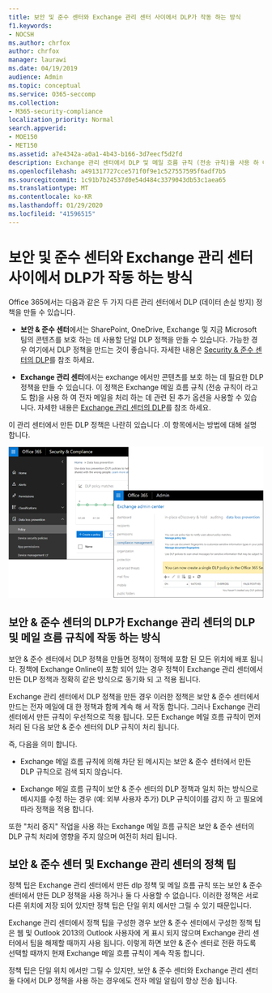 ```yaml
---
title: 보안 및 준수 센터와 Exchange 관리 센터 사이에서 DLP가 작동 하는 방식
f1.keywords:
- NOCSH
ms.author: chrfox
author: chrfox
manager: laurawi
ms.date: 04/19/2019
audience: Admin
ms.topic: conceptual
ms.service: O365-seccomp
ms.collection:
- M365-security-compliance
localization_priority: Normal
search.appverid:
- MOE150
- MET150
ms.assetid: a7e4342a-a0a1-4b43-b166-3d7eecf5d2fd
description: Exchange 관리 센터에서 DLP 및 메일 흐름 규칙 (전송 규칙)을 사용 하 여 보안 & 준수 센터의 DLP를 작동 하는 방법을 알아봅니다.
ms.openlocfilehash: a491317727cce571f0f9e1c527557595f6adf7b5
ms.sourcegitcommit: 1c91b7b24537d0e54d484c3379043db53c1aea65
ms.translationtype: MT
ms.contentlocale: ko-KR
ms.lasthandoff: 01/29/2020
ms.locfileid: "41596515"
---
```

# <a name="how-dlp-works-between-the-security--compliance-center-and-exchange-admin-center"></a>보안 및 준수 센터와 Exchange 관리 센터 사이에서 DLP가 작동 하는 방식

Office 365에서는 다음과 같은 두 가지 다른 관리 센터에서 DLP (데이터 손실 방지) 정책을 만들 수 있습니다.
  
- **보안 & 준수 센터**에서는 SharePoint, OneDrive, Exchange 및 지금 Microsoft 팀의 콘텐츠를 보호 하는 데 사용할 단일 DLP 정책을 만들 수 있습니다. 가능한 경우 여기에서 DLP 정책을 만드는 것이 좋습니다. 자세한 내용은 [Security & 준수 센터의 DLP](data-loss-prevention-policies.md)를 참조 하세요.
    
- **Exchange 관리 센터**에서는 exchange 에서만 콘텐츠를 보호 하는 데 필요한 DLP 정책을 만들 수 있습니다. 이 정책은 Exchange 메일 흐름 규칙 (전송 규칙이 라고도 함)을 사용 하 여 전자 메일을 처리 하는 데 관련 된 추가 옵션을 사용할 수 있습니다. 자세한 내용은 [Exchange 관리 센터의 DLP](https://go.microsoft.com/fwlink/?linkid=852311)를 참조 하세요.
    
이 관리 센터에서 만든 DLP 정책은 나란히 있습니다 .이 항목에서는 방법에 대해 설명 합니다.
  
![보안 및 준수 센터 및 Exchange 관리 센터의 DLP 페이지](media/d3eaa7e7-3b16-457b-bd9c-26707f7b584f.png)
  
## <a name="how-dlp-in-the-security--compliance-center-works-with-dlp-and-mail-flow-rules-in-the-exchange-admin-center"></a>보안 & 준수 센터의 DLP가 Exchange 관리 센터의 DLP 및 메일 흐름 규칙에 작동 하는 방식

보안 & 준수 센터에서 DLP 정책을 만들면 정책이 정책에 포함 된 모든 위치에 배포 됩니다. 정책에 Exchange Online이 포함 되어 있는 경우 정책이 Exchange 관리 센터에서 만든 DLP 정책과 정확히 같은 방식으로 동기화 되 고 적용 됩니다. 
  
Exchange 관리 센터에서 DLP 정책을 만든 경우 이러한 정책은 보안 & 준수 센터에서 만드는 전자 메일에 대 한 정책과 함께 계속 해 서 작동 합니다. 그러나 Exchange 관리 센터에서 만든 규칙이 우선적으로 적용 됩니다. 모든 Exchange 메일 흐름 규칙이 먼저 처리 된 다음 보안 & 준수 센터의 DLP 규칙이 처리 됩니다.
  
즉, 다음을 의미 합니다.
  
- Exchange 메일 흐름 규칙에 의해 차단 된 메시지는 보안 & 준수 센터에서 만든 DLP 규칙으로 검색 되지 않습니다.
    
- Exchange 메일 흐름 규칙이 보안 & 준수 센터의 DLP 정책과 일치 하는 방식으로 메시지를 수정 하는 경우 (예: 외부 사용자 추가) DLP 규칙이이를 감지 하 고 필요에 따라 정책을 적용 합니다.
    
또한 "처리 중지" 작업을 사용 하는 Exchange 메일 흐름 규칙은 보안 & 준수 센터의 DLP 규칙 처리에 영향을 주지 않으며 여전히 처리 됩니다.
  
## <a name="policy-tips-in-the-security--compliance-center-vs-the-exchange-admin-center"></a>보안 & 준수 센터 및 Exchange 관리 센터의 정책 팁

정책 팁은 Exchange 관리 센터에서 만든 dlp 정책 및 메일 흐름 규칙 또는 보안 & 준수 센터에서 만든 DLP 정책을 사용 하거나 둘 다 사용할 수 없습니다. 이러한 정책은 서로 다른 위치에 저장 되어 있지만 정책 팁은 단일 위치 에서만 그릴 수 있기 때문입니다.
  
Exchange 관리 센터에서 정책 팁을 구성한 경우 보안 & 준수 센터에서 구성한 정책 팁은 웹 및 Outlook 2013의 Outlook 사용자에 게 표시 되지 않으며 Exchange 관리 센터에서 팁을 해제할 때까지 사용 됩니다. 이렇게 하면 보안 & 준수 센터로 전환 하도록 선택할 때까지 현재 Exchange 메일 흐름 규칙이 계속 작동 합니다.
  
정책 팁은 단일 위치 에서만 그릴 수 있지만, 보안 & 준수 센터와 Exchange 관리 센터 둘 다에서 DLP 정책을 사용 하는 경우에도 전자 메일 알림이 항상 전송 됩니다.
  

